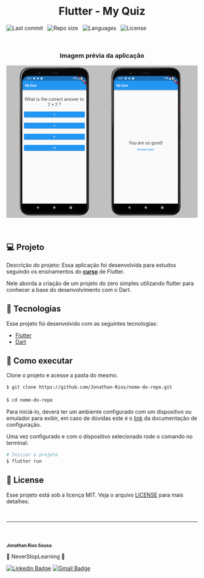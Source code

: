 <h1 align="center">Flutter - My Quiz</h1>

<p align="center">

![Last commit](https://img.shields.io/github/last-commit/Jonathan-Rios/nome-do-repo?color=4DA1CD 'Last commit') &nbsp;
![Repo size](https://img.shields.io/github/repo-size/Jonathan-Rios/nome-do-repo?color=4DA1CD 'Repo size') &nbsp;
![Languages](https://img.shields.io/github/languages/count/Jonathan-Rios/nome-do-repo?color=4DA1CD 'Languages') &nbsp;
  <img 
    alt="License"
    src="https://img.shields.io/static/v1?label=license&message=MIT&color=E51C44&labelColor=0A1033"
  />
</p>

<br>

<h3 align="center">Imagem prévia da aplicação</h3>

![cover](.github/project-preview.png?style=flat)

<br>

## 💻 Projeto
Descrição do projeto:
Essa aplicação foi desenvolvida para estudos seguindo os ensinamentos do **[curso](https://www.udemy.com/course/curso-flutter/)** de Flutter.

Nele aborda a criação de um projeto do zero simples utilizando flutter para conhecer a base do desenvolvimento com o Dart.

## 🧪 Tecnologias

Esse projeto foi desenvolvido com as seguintes tecnologias:

- [Flutter](https://flutter.dev/)
- [Dart](https://dart.dev/)


## 🚀 Como executar

Clone o projeto e acesse a pasta do mesmo.

```bash
$ git clone https://github.com/Jonathan-Rios/nome-do-repo.git

$ cd nome-do-repo
```

Para iniciá-lo, deverá ter um ambiente configurado com um dispositivo ou emulador para exibir, em caso de dúvidas este é o [link](https://docs.flutter.dev/get-started/install) da documentação de configuração.


Uma vez configurado e com o dispositivo selecionado rode o comando no terminal:
```bash
# Iniciar o projeto
$ flutter run
```

## 📝 License

Esse projeto está sob a licença MIT. Veja o arquivo [LICENSE](./LICENSE.md) para mais detalhes.

<br />
 
---
<br />

<a href="https://github.com/Jonathan-Rios">
 <img src="https://github.com/Jonathan-Rios.png" width="100px;" alt="" style="border-radius:50%" />
 <br />
 <sub><b>Jonathan Rios Sousa</b></sub></a>

💠 NeverStopLearning 💠
 

[![Linkedin Badge](https://img.shields.io/badge/-Jonathan-blue?style=flat-square&logo=Linkedin&logoColor=white&link=https://www.linkedin.com/in/jonathan-rios-sousa-19b3431b6/)](https://www.linkedin.com/in/jonathan-rios-sousa-19b3431b6/) 
[![Gmail Badge](https://img.shields.io/badge/-jonathan.riosousa@gmail.com-c14438?style=flat-square&logo=Gmail&logoColor=white&link=mailto:jonathan.riosousa@gmail.com)](mailto:jonathan.riosousa@gmail.com)